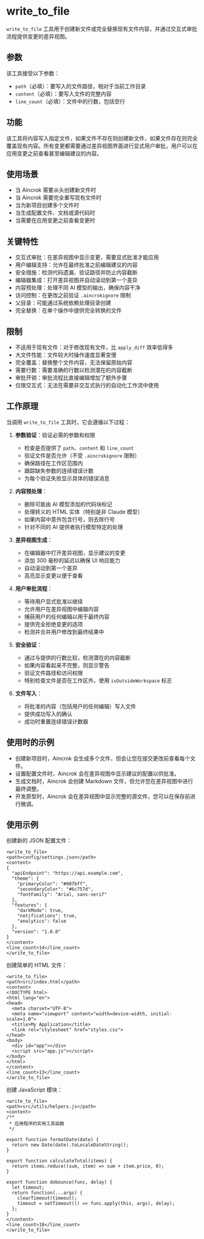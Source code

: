 # write_to_file

`write_to_file` 工具用于创建新文件或完全替换现有文件内容，并通过交互式审批流程提供变更的差异视图。

## 参数

该工具接受以下参数：

- `path`（必填）：要写入的文件路径，相对于当前工作目录
- `content`（必填）：要写入文件的完整内容
- `line_count`（必填）：文件中的行数，包括空行

## 功能

该工具将内容写入指定文件，如果文件不存在则创建新文件，如果文件存在则完全覆盖现有内容。所有变更都需要通过差异视图界面进行显式用户审批，用户可以在应用变更之前查看甚至编辑建议的内容。

## 使用场景

- 当 Aincrok 需要从头创建新文件时
- 当 Aincrok 需要完全重写现有文件时
- 当为新项目创建多个文件时
- 当生成配置文件、文档或源代码时
- 当需要在应用变更之前查看变更时

## 关键特性

- 交互式审批：在差异视图中显示变更，需要显式批准才能应用
- 用户编辑支持：允许在最终批准之前编辑建议的内容
- 安全措施：检测代码遗漏、验证路径并防止内容截断
- 编辑器集成：打开差异视图并自动滚动到第一个差异
- 内容预处理：处理不同 AI 模型的输出，确保内容干净
- 访问控制：在更改之前验证 `.aincrokignore` 限制
- 父目录：可能通过系统依赖处理目录创建
- 完全替换：在单个操作中提供完全转换的文件

## 限制

- 不适用于现有文件：对于修改现有文件，比 `apply_diff` 效率低得多
- 大文件性能：文件较大时操作速度显著变慢
- 完全覆盖：替换整个文件内容，无法保留原始内容
- 需要行数：需要准确的行数以检测潜在的内容截断
- 审批开销：审批流程比直接编辑增加了额外步骤
- 仅限交互式：无法在需要非交互式执行的自动化工作流中使用

## 工作原理

当调用 `write_to_file` 工具时，它会遵循以下过程：

1. **参数验证**：验证必需的参数和权限

    - 检查是否提供了 `path`、`content` 和 `line_count`
    - 验证文件是否允许（不受 `.aincrokignore` 限制）
    - 确保路径在工作区范围内
    - 跟踪缺失参数的连续错误计数
    - 为每个验证失败显示具体的错误消息

2. **内容预处理**：

    - 删除可能由 AI 模型添加的代码块标记
    - 处理转义的 HTML 实体（特别是非 Claude 模型）
    - 如果内容中意外包含行号，则去除行号
    - 针对不同的 AI 提供者执行模型特定的处理

3. **差异视图生成**：

    - 在编辑器中打开差异视图，显示建议的变更
    - 添加 300 毫秒的延迟以确保 UI 响应能力
    - 自动滚动到第一个差异
    - 高亮显示变更以便于查看

4. **用户审批流程**：

    - 等待用户显式批准以继续
    - 允许用户在差异视图中编辑内容
    - 捕获用户的任何编辑以用于最终内容
    - 提供完全拒绝变更的选项
    - 检测并合并用户修改到最终结果中

5. **安全验证**：

    - 通过与提供的行数比较，检测潜在的内容截断
    - 如果内容看起来不完整，则显示警告
    - 验证文件路径和访问权限
    - 特别检查文件是否在工作区外，使用 `isOutsideWorkspace` 标志

6. **文件写入**：
    - 将批准的内容（包括用户的任何编辑）写入文件
    - 提供成功写入的确认
    - 成功时重置连续错误计数器

## 使用时的示例

- 创建新项目时，Aincrok 会生成多个文件，但会让您在提交更改前查看每个文件。
- 设置配置文件时，Aincrok 会在差异视图中显示建议的配置以供批准。
- 生成文档时，Aincrok 会创建 Markdown 文件，但允许您在差异视图中进行最终调整。
- 开发原型时，Aincrok 会在差异视图中显示完整的源文件，您可以在保存前进行微调。

## 使用示例

创建新的 JSON 配置文件：

```
<write_to_file>
<path>config/settings.json</path>
<content>
{
  "apiEndpoint": "https://api.example.com",
  "theme": {
    "primaryColor": "#007bff",
    "secondaryColor": "#6c757d",
    "fontFamily": "Arial, sans-serif"
  },
  "features": {
    "darkMode": true,
    "notifications": true,
    "analytics": false
  },
  "version": "1.0.0"
}
</content>
<line_count>14</line_count>
</write_to_file>
```

创建简单的 HTML 文件：

```
<write_to_file>
<path>src/index.html</path>
<content>
<!DOCTYPE html>
<html lang="en">
<head>
  <meta charset="UTF-8">
  <meta name="viewport" content="width=device-width, initial-scale=1.0">
  <title>My Application</title>
  <link rel="stylesheet" href="styles.css">
</head>
<body>
  <div id="app"></div>
  <script src="app.js"></script>
</body>
</html>
</content>
<line_count>13</line_count>
</write_to_file>
```

创建 JavaScript 模块：

```
<write_to_file>
<path>src/utils/helpers.js</path>
<content>
/**
 * 应用程序的实用工具函数
 */

export function formatDate(date) {
  return new Date(date).toLocaleDateString();
}

export function calculateTotal(items) {
  return items.reduce((sum, item) => sum + item.price, 0);
}

export function debounce(func, delay) {
  let timeout;
  return function(...args) {
    clearTimeout(timeout);
    timeout = setTimeout(() => func.apply(this, args), delay);
  };
}
</content>
<line_count>18</line_count>
</write_to_file>
```
